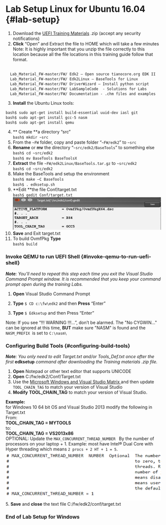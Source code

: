 <!--- @file
 README.md file for Lab_setup

Copyright (c) 2018, Intel Corporation. All rights reserved.<BR>

Redistribution and use in source (original document form) and 'compiled'
forms (converted to PDF, epub, HTML and other formats) with or without
modification, are permitted provided that the following conditions are met:

1) Redistributions of source code (original document form) must retain the
above copyright notice, this list of conditions and the following
disclaimer as the first lines of this file unmodified.

2) Redistributions in compiled form (transformed to other DTDs, converted to
PDF, epub, HTML and other formats) must reproduce the above copyright
notice, this list of conditions and the following disclaimer in the
documentation and/or other materials provided with the distribution.

THIS DOCUMENTATION IS PROVIDED BY TIANOCORE PROJECT "AS IS" AND ANY EXPRESS OR
IMPLIED WARRANTIES, INCLUDING, BUT NOT LIMITED TO, THE IMPLIED WARRANTIES OF
MERCHANTABILITY AND FITNESS FOR A PARTICULAR PURPOSE ARE DISCLAIMED. IN NO
EVENT SHALL TIANOCORE PROJECT BE LIABLE FOR ANY DIRECT, INDIRECT, INCIDENTAL,
SPECIAL, EXEMPLARY, OR CONSEQUENTIAL DAMAGES (INCLUDING, BUT NOT LIMITED TO,
PROCUREMENT OF SUBSTITUTE GOODS OR SERVICES; LOSS OF USE, DATA, OR PROFITS;
OR BUSINESS INTERRUPTION) HOWEVER CAUSED AND ON ANY THEORY OF LIABILITY,
WHETHER IN CONTRACT, STRICT LIABILITY, OR TORT (INCLUDING NEGLIGENCE OR
OTHERWISE) ARISING IN ANY WAY OUT OF THE USE OF THIS DOCUMENTATION, EVEN IF
ADVISED OF THE POSSIBILITY OF SUCH DAMAGE.

-->
# Lab Setup Linux for Ubuntu 16.04 {#lab-setup}


1.  Download the [UEFI Training Materials](https://github.com/Laurie0131/Lab_Material_FW) .zip (accept any security notifications) 
2. **Click** “Open”  and Extract the file to HOME which will take a few minutes <br>
Note:  It is highly important that you unzip the file correctly to this location because all the file locations in this training guide follow that format.
```

  Lab_Material_FW-master/FW/ Edk2 – Open source tianocore.org EDK II 
  Lab_Material_FW-master/FW/ Edk2Linux – BaseTools for Linux
  Lab_Material_FW-master/FW/ DriverWizard – Install python script
  Lab_Material_FW-master/FW/ LabSampleCode  - Solutions for Labs
  Lab_Material_FW-master/FW/ Documentation - .chm files and examples

```

3.  **Install** the Ubuntu Linux tools:

```
bash$ sudo apt-get install build-essential uuid-dev iasl git 
bash$ sudo apt-get install gcc-5 nasm 
bash$ sudo apt-get install qemu
```
4. ** Create **a directory “src”<br>
   `bash$ mkdir ~src` <br>
5. From the `~FW` folder, copy and paste folder “`~FW/edk2`” to `~src`
6. **Rename** or **mv** the directory “`~src/edk2/BaseTools`” to something else <br>
  `bash$ cd ~src/edk2` <br>
  `bash$ mv BaseTools BaseToolsX`<br>
7. **Extract** the file `~FW/edk2Linux/BaseTools.tar.gz`  to  `~src/edk2`<br>
  `bash$ cd ~src/edk2` <br>
8. Make the BaseTools and setup the environment <br>
   `bash$ make –C BaseTools` <br>
   `bash$ . edksetup.sh` <br>
9. **Edit **the file Conf/target.txt<br>
   `bash$ gedit Conf/target.txt`
![](/media/gedit_target.txt.JPG)
10. **Save** and Exit target.txt
11. To build OvmfPkg **Type** <br>
 `bash$ build`







### Invoke QEMU to run UEFI Shell {#invoke-qemu-to-run-uefi-shell}

**_Note_**_: You’ll need to repeat this step each time you exit the Visual Studio Command Prompt window. It is recommended that you keep your command prompt open during the training Labs._

1. **Open** Visual Studio Command Prompt 
2. **Type** `$ CD c:\fw\edk2` and then **Press** “Enter” 

3. **Type** `$ Edksetup` and then Press “Enter” 

Note: If you see “!!! WARNING !!!...”, don’t be alarmed.  The "No CYGWIN..." can be ignored at this time, **BUT** make sure "NASM" is found and the `NASM_PREFIX `is set to `C:\nasm\`


### Configuring Build Tools {#configuring-build-tools}

**_Note_**_: You only need to edit Target.txt and/or Tools_Def.txt once after the first_ **edksetup** _command after downloading the Training materials .zip file._

1. **Open** Notepad or other text editor that supports UNICODE 
2.  **Open** C:/fw/edk2/Conf/Target.txt 
3. Use the 
[Microsoft Windows and Visual Studio Matrix ](../microsoft_windows_and_visual_studio_matrix/README.md) and then update `TOOL_CHAIN_TAG` to match your version of Visual Studio
4. **Modify** **TOOL_CHAIN_TAG** to match your version of Visual Studio.

**Example:**<br>
for Windows 10 64 bit OS and Visual Studio 2013 modify the following in Target.txt<br>
From:<br>
**TOOL_CHAIN_TAG = MYTOOLS**
<br>
to:<br>
**TOOL_CHAIN_TAG = VS2013x86**
<br>
OPTIONAL: Update the `MAX_CONCURRENT_THREAD_NUMBER ` By the number of processors on your laptop + 1.  Example: most have Intel® Dual Core with Hyper threading which means `2 procs + 2 HT + 1 = 5`.
![](/media/image114.png)
5. **Save** and **close** the text file C:/fw/edk2/conf/target.txt

### End of Lab Setup for Windows